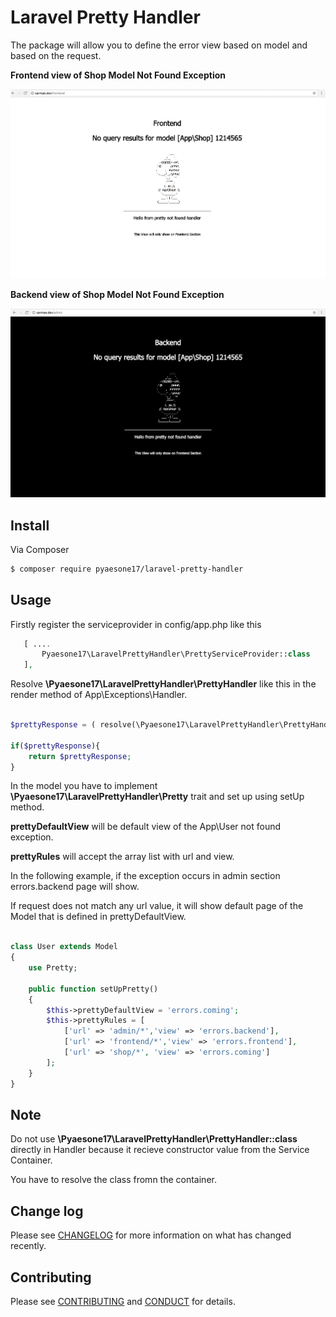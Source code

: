 # Laravel Pretty Handler

The package will allow you to define the error view based on model and based on the request.

**Frontend view of Shop Model Not Found Exception**

![Frontend Example](https://raw.githubusercontent.com/pyaesone17/laravel-pretty-handler/master/examples/1st.png)

**Backend view of Shop Model Not Found Exception**

![Backend Example](https://raw.githubusercontent.com/pyaesone17/laravel-pretty-handler/master/examples/2nd.png)

## Install

Via Composer

``` bash
$ composer require pyaesone17/laravel-pretty-handler
```
## Usage
Firstly register the serviceprovider in config/app.php like this

``` php
   [ ....
       Pyaesone17\LaravelPrettyHandler\PrettyServiceProvider::class       
   ],

```

Resolve **\Pyaesone17\LaravelPrettyHandler\PrettyHandler** like this in the render method of App\Exceptions\Handler.

``` php

$prettyResponse = ( resolve(\Pyaesone17\LaravelPrettyHandler\PrettyHandler::class)) ($e);

if($prettyResponse){
    return $prettyResponse;
}

```

In the model you have to implement **\Pyaesone17\LaravelPrettyHandler\Pretty** trait and set up using setUp method.

**prettyDefaultView** will be default view of the App\User not found exception.

**prettyRules** will accept the array list with url and view.

In the following example, if the exception occurs in admin section errors.backend page will show.

If request does not match any url value, it will show default page of the Model that is defined in prettyDefaultView.

``` php

class User extends Model
{
    use Pretty;

    public function setUpPretty()
    {
        $this->prettyDefaultView = 'errors.coming';
        $this->prettyRules = [
            ['url' => 'admin/*','view' => 'errors.backend'],
            ['url' => 'frontend/*','view' => 'errors.frontend'],
            ['url' => 'shop/*', 'view' => 'errors.coming']
        ];
    } 
}

```
## Note
Do not use  **\Pyaesone17\LaravelPrettyHandler\PrettyHandler::class** directly in Handler because it recieve constructor value from the Service Container.

You have to resolve the class fromn the container.

## Change log

Please see [CHANGELOG](CHANGELOG.md) for more information on what has changed recently.


## Contributing

Please see [CONTRIBUTING](CONTRIBUTING.md) and [CONDUCT](CONDUCT.md) for details.

